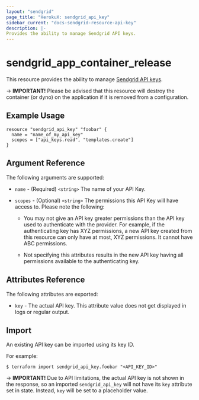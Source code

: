 ```yaml
---
layout: "sendgrid"
page_title: "HerokuX: sendgrid_api_key"
sidebar_current: "docs-sendgrid-resource-api-key"
description: |-
Provides the ability to manage Sendgrid API keys.
---
```


# sendgrid\_app\_container\_release

This resource provides the ability to manage [Sendgrid API keys](https://sendgrid.com/docs/ui/account-and-settings/api-keys).

-> **IMPORTANT!**
Please be advised that this resource will destroy the container (or dyno) on the application
if it is removed from a configuration.

## Example Usage

```hcl-terraform
resource "sendgrid_api_key" "foobar" {
  name = "name_of_my_api_key"
  scopes = ["api_keys.read", "templates.create"]
}
```

## Argument Reference

The following arguments are supported:

* `name` - (Required) `<string>` The name of your API Key.

* `scopes` - (Optional) `<string>` The permissions this API Key will have access to.
  Please note the following:

    * You may not give an API key greater permissions than the API key used to authenticate with the provider.
      For example, if the authenticating key has XYZ permissions, a new API key created from this resource can
      only have at most, XYZ permissions. It cannot have ABC permissions.

    * Not specifying this attributes results in the new API key having all permissions
      available to the authenticating key.

## Attributes Reference

The following attributes are exported:

* `key` - The actual API key. This attribute value does not get displayed in logs or regular output.

## Import

An existing API key can be imported using its key ID.

For example:

```shell script
$ terraform import sendgrid_api_key.foobar "<API_KEY_ID>"
```

-> **IMPORTANT!**
Due to API limitations, the actual API key is not shown in the response, so an imported `sendgrid_api_key`
will not have its `key` attribute set in state. Instead, `key` will be set to a placeholder value.